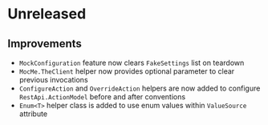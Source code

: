 # Unreleased

## Improvements

- `MockConfiguration` feature now clears `FakeSettings` list on teardown
- `MocMe.TheClient` helper now provides optional parameter to clear previous 
  invocations
- `ConfigureAction` and `OverrideAction` helpers are now added to configure 
  `RestApi.ActionModel` before and after conventions
- `Enum<T>` helper class is added to use enum values within `ValueSource`
  attribute
